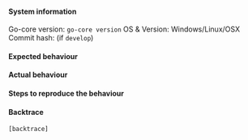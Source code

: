 <!--
Thank you for contribution, we appreciate your willingness to help.
Please note that this is an issue tracker reserved for bug reports and feature requests.
For general questions please use the Core Talk at https://coretalk.info.
-->
#### System information

Go-core version: `go-core version`
OS & Version: Windows/Linux/OSX
Commit hash: (if `develop`)

#### Expected behaviour


#### Actual behaviour


#### Steps to reproduce the behaviour


#### Backtrace

````
[backtrace]
````
